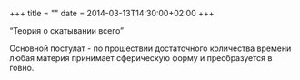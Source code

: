 +++
title = ""
date = 2014-03-13T14:30:00+02:00
+++

“Теория о скатывании всего”


Основной постулат - по прошествии достаточного количества времени любая материя принимает сферическую форму и преобразуется в говно.


